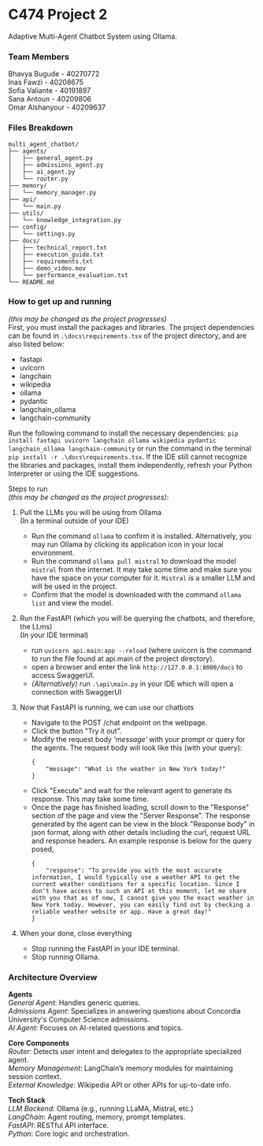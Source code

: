 # C474 Project 2
Adaptive Multi-Agent Chatbot System using Ollama.

### Team Members
Bhavya Bugude - 40270772
<br> Inas Fawzi - 40208675
<br> Sofia Valiante - 40191897
<br> Sana Antoun - 40209806
<br> Omar Alshanyour - 40209637 

### Files Breakdown
```
multi_agent_chatbot/
├── agents/
│   ├── general_agent.py
│   ├── admissions_agent.py
│   ├── ai_agent.py
│   └── router.py
├── memory/
│   └── memory_manager.py
├── api/
│   └── main.py
├── utils/
│   └── knowledge_integration.py
├── config/
│   └── settings.py
├── docs/
│   ├── technical_report.txt
│   ├── execution_guide.txt
│   ├── requirements.txt
│   ├── demo_video.mov
│   └── performance_evaluation.txt
└── README.md
```

### How to get up and running

_(this may be changed as the project progresses)_ 
<br> First, you must install the packages and libraries. The project dependencies can be found in `.\docs\requirements.tsx` of the project directory, and are also listed below:
- fastapi
- uvicorn
- langchain
- wikipedia
- ollama
- pydantic
- langchain_ollama
- langchain-community

Run the following command to install the necessary dependencies:
    `pip install fastapi uvicorn langchain ollama wikipedia pydantic langchain_ollama langchain-community`
or run the command in the terminal
    `pip install -r .\docs\requirements.tsx`. 
If the IDE still cannot recognize the libraries and packages, install them independently, refresh your Python Interpreter or using the IDE suggestions.


Steps to run 
<br> _(this may be changed as the project progresses)_:

1. Pull the LLMs you will be using from Ollama
    <br> (In a terminal outside of your IDE)
    - Run the command `ollama` to confirm it is installed. Alternatively, you may run Ollama
      by clicking its application icon in your local environment.
    - Run the command `ollama pull mistral` to download the model `mistral` from the internet. It may take some time and make sure you have the space on your computer for it. `Mistral` is a smaller LLM and will be used in the project. 
    - Confirm that the model is downloaded with the command `ollama list` and view the model.

2. Run the FastAPI (which you will be querying the chatbots, and therefore, the LLms)
    <br> (In your IDE terminal)
    - run `uvicorn api.main:app --reload` (where uvicorn is the command to run the file found at api.main of the project directory).
    - open a browser and enter the link `http://127.0.0.1:8000/docs` to access SwaggerUI.
    - _(Alternatively)_ run `.\api\main.py` in your IDE which will open a connection with SwaggerUI 

3. Now that FastAPI is running, we can use our chatbots
    - Navigate to the POST /chat endpoint on the webpage.
    - Click the button "Try it out".
    - Modify the request body _'message'_ with your prompt or query for the agents. The request body will look like this (with your query):
        ```
        {
            "message": "What is the weather in New York today?"
        }
        ```
    - Click "Execute" and wait for the relevant agent to generate its response. This may take some time. 
    - Once the page has finished loading, scroll down to the "Response" section of the page and view the "Server Response".
      The response generated by the agent can be view in the block "Response body" in json format,
      along with other details including the curl, request URL and response headers. An example response is below for the query posed,
        ```
        {
            "response": "To provide you with the most accurate information, I would typically use a weather API to get the current weather conditions for a specific location. Since I don't have access to such an API at this moment, let me share with you that as of now, I cannot give you the exact weather in New York today. However, you can easily find out by checking a reliable weather website or app. Have a great day!"
        }
        ```

4. When your done, close everything
    - Stop running the FastAPI in your IDE terminal.
    - Stop running Ollama.

### Architecture Overview

**Agents**
<br> _General Agent_: Handles generic queries.
<br> _Admissions Agent_: Specializes in answering questions about Concordia University's Computer Science admissions.
<br> _AI Agent_: Focuses on AI-related questions and topics.

**Core Components**
<br> _Router_: Detects user intent and delegates to the appropriate specialized agent.
<br> _Memory Management_: LangChain’s memory modules for maintaining session context.
<br> _External Knowledge_: Wikipedia API or other APIs for up-to-date info.

**Tech Stack**
<br> _LLM Backend_: Ollama (e.g., running LLaMA, Mistral, etc.)
<br> _LangChain_: Agent routing, memory, prompt templates.
<br> _FastAPI_: RESTful API interface.
<br> _Python_: Core logic and orchestration.
